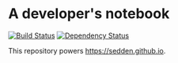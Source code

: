 # A developer's notebook

[![Build Status](https://travis-ci.org/sedden/sedden.github.io.svg?branch=jekyll)](https://travis-ci.org/sedden/sedden.github.io)
[![Dependency Status](https://www.versioneye.com/user/projects/56d0757a6b21e51624a9038a/badge.svg?style=flat)](https://www.versioneye.com/user/projects/56d0757a6b21e51624a9038a)

This repository powers <https://sedden.github.io>.
